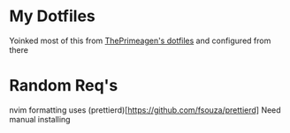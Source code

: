 # My Dotfiles

Yoinked most of this from [ThePrimeagen's dotfiles](https://github.com/ThePrimeagen/.dotfiles)
and configured from there

# Random Req's

nvim formatting uses (prettierd)[https://github.com/fsouza/prettierd] Need manual installing
